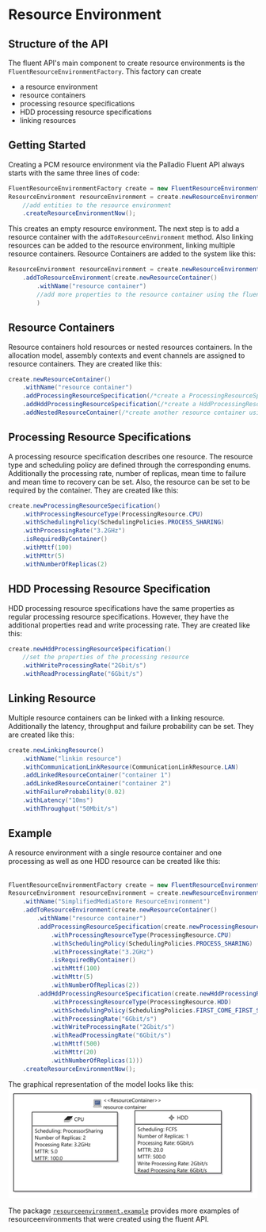 # Resource Environment
## Structure of the API
The fluent API's main component to create resource environments is the ```FluentResourceEnvironmentFactory```. This factory can create
- a resource environment
- resource containers
- processing resource specifications
- HDD processing resource specifications
- linking resources

## Getting Started
Creating a PCM resource environment via the Palladio Fluent API always starts with the same three lines of code:
```java
FluentResourceEnvironmentFactory create = new FluentResourceEnvironmentFactory();
ResourceEnvironment resourceEnvironment = create.newResourceEnvironment()
    //add entities to the resource environment
    .createResourceEnvironmentNow();
```
This creates an empty resource environment. The next step is to add a resource container with the ```addToResourceEnvironment``` method. Also linking resources can be added to the resource environment, linking multiple resource containers. Resource Containers are added to the system like this:

```java
ResourceEnvironment resourceEnvironment = create.newResourceEnvironment()
    .addToResourceEnvironment(create.newResourceContainer()
        .withName("resource container")
        //add more properties to the resource container using the fluent API
        )
```

## Resource Containers
Resource containers hold resources or nested resources containers. In the allocation model, assembly contexts and event channels are assigned to resource containers. They are created like this:
```java
create.newResourceContainer()
    .withName("resource container")
    .addProcessingResourceSpecification(/*create a ProcessingResourceSpecification using the factory*/)
    .addHddProcessingResourceSpecification(/*create a HddProcessingResourceSpecification using the factory*/)
    .addNestedResourceContainer(/*create another resource container using the factory*/)
```

## Processing Resource Specifications
A processing resource specification describes one resource. The resource type and scheduling policy are defined through the corresponding enums. Additionally the processing rate, number of replicas, mean time to failure and mean time to recovery can be set. Also, the resource can be set to be required by the container. They are created like this:
```java
create.newProcessingResourceSpecification()
    .withProcessingResourceType(ProcessingResource.CPU)
    .withSchedulingPolicy(SchedulingPolicies.PROCESS_SHARING)
    .withProcessingRate("3.2GHz")
    .isRequiredByContainer()
    .withMttf(100)
    .withMttr(5)
    .withNumberOfReplicas(2)
```

## HDD Processing Resource Specification
HDD processing resource specifications have the same properties as regular processing resource specifications. However, they have the additional properties read and write processing rate. They are created like this:
```java
create.newHddProcessingResourceSpecification()
    //set the properties of the processing resource
    .withWriteProcessingRate("2Gbit/s")
    .withReadProcessingRate("6Gbit/s")
```

## Linking Resource
Multiple resource containers can be linked with a linking resource. Additionally the latency, throughput and failure probability can be set. They are created like this:
```java
create.newLinkingResource()
    .withName("linkin resource")
    .withCommunicationLinkResource(CommunicationLinkResource.LAN)
    .addLinkedResourceContainer("container 1")
    .addLinkedResourceContainer("container 2")
    .withFailureProbability(0.02)
    .withLatency("10ms")
    .withThroughput("50Mbit/s")
```

## Example
A resource environment with a single resource container and one processing as well as one HDD resource can be created like this:
```java

FluentResourceEnvironmentFactory create = new FluentResourceEnvironmentFactory();
ResourceEnvironment resourceEnvironment = create.newResourceEnvironment()
    .withName("SimplifiedMediaStore ResourceEnvironment")
    .addToResourceEnvironment(create.newResourceContainer()
        .withName("resource container")
        .addProcessingResourceSpecification(create.newProcessingResourceSpecification()
            .withProcessingResourceType(ProcessingResource.CPU)
            .withSchedulingPolicy(SchedulingPolicies.PROCESS_SHARING)
            .withProcessingRate("3.2GHz")
            .isRequiredByContainer()
            .withMttf(100)
            .withMttr(5)
            .withNumberOfReplicas(2))
        .addHddProcessingResourceSpecification(create.newHddProcessingResourceSpecification()
            .withProcessingResourceType(ProcessingResource.HDD)
            .withSchedulingPolicy(SchedulingPolicies.FIRST_COME_FIRST_SERVE)
            .withProcessingRate("6Gbit/s")
            .withWriteProcessingRate("2Gbit/s")
            .withReadProcessingRate("6Gbit/s")
            .withMttf(500)
            .withMttr(20)
            .withNumberOfReplicas(1)))
    .createResourceEnvironmentNow();
```

The graphical representation of the model looks like this: ![PCM Resource Environment: Simplified Media Store](pcm_resources_media_store.png "PCM  Resource Environment: Simplified Media Store")

The package [```resourceenvironment.example```](../bundles/org.palladiosimulator.generator.fluent/src/org/palladiosimulator/generator/fluent/resourceenvironment/example/) provides more examples of resourceenvironments that were created using the fluent API.